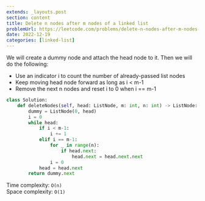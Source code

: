 ```yaml
---
extends: _layouts.post
section: content
title: Delete n nodes after m nodes of a linked list
problemUrl: https://leetcode.com/problems/delete-n-nodes-after-m-nodes-of-a-linked-list/
date: 2022-12-19
categories: [linked-list]
---
```


We will create a dummy node and attach the head node to it. Then we will do the following:

- Use an indicator i to count the number of already-passed list nodes
- Keep moving head node forward as long as i < m-1
- Remove the next n nodes and reset i to 0 when i == m-1

```python
class Solution:
    def deleteNodes(self, head: ListNode, m: int, n: int) -> ListNode:
        dummy = ListNode(0, head)
        i = 0
        while head:
            if i < m-1:
                i += 1
            elif i == m-1:
                for _ in range(n):
                    if head.next:
                        head.next = head.next.next
                i = 0
            head = head.next
        return dummy.next
```

Time complexity: `O(n)` <br/>
Space complexity: `O(1)`